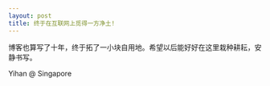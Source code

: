 ```yaml
---
layout: post
title: 终于在互联网上觅得一方净土!
---
```




博客也算写了十年，终于拓了一小块自用地。希望以后能好好在这里栽种耕耘，安静书写。

Yihan @ Singapore
